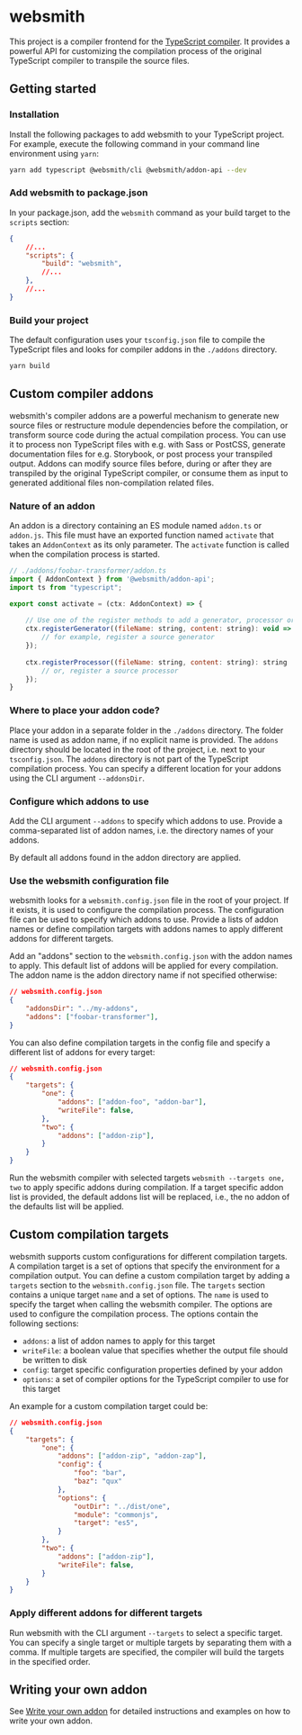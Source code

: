 # websmith

This project is a compiler frontend for the [TypeScript compiler](https://github.com/microsoft/TypeScript). It provides a powerful API for customizing the compilation process of the original TypeScript compiler to transpile the source files.

## Getting started

### Installation

Install the following packages to add websmith to your TypeScript project. For example, execute the following command in your command line environment using `yarn`:

```bash
yarn add typescript @websmith/cli @websmith/addon-api --dev
```

### Add websmith to package.json

In your package.json, add the `websmith` command as your build target to the `scripts` section:

 ```json
 {
     //...
     "scripts": {
         "build": "websmith",
         //...
     },
     //...
 }
 ```

### Build your project

The default configuration uses your `tsconfig.json` file to compile the TypeScript files and looks for compiler addons in the `./addons` directory.

```bash
yarn build
```

## Custom compiler addons

websmith's compiler addons are a powerful mechanism to generate new source files or restructure module dependencies before the compilation, or transform source code during the actual compilation process. You can use it to process non TypeScript files with e.g. with Sass or PostCSS, generate documentation files for e.g. Storybook, or post process your transpiled output. Addons can modify source files before, during or after they are transpiled by the original TypeScript compiler, or consume them as input to generated additional files non-compilation related files.

### Nature of an addon

An addon is a directory containing an ES module named `addon.ts` or `addon.js`. This file must have an exported function named `activate` that takes an `AddonContext` as its only parameter. The `activate` function is called when the compilation process is started.

```javascript
// ./addons/foobar-transformer/addon.ts
import { AddonContext } from '@websmith/addon-api';
import ts from "typescript";

export const activate = (ctx: AddonContext) => {
    
    // Use one of the register methods to add a generator, processor or transformer to the compilation process.
    ctx.registerGenerator((fileName: string, content: string): void => {
        // for example, register a source generator
    });
    
    ctx.registerProcessor((fileName: string, content: string): string | never => {
        // or, register a source processor
    });
}
```

### Where to place your addon code?

Place your addon in a separate folder in the `./addons` directory. The folder name is used as addon name, if no explicit name is provided. The `addons` directory should be located in the root of the project, i.e. next to your `tsconfig.json`. The `addons` directory is not part of the TypeScript compilation process. You can specify a different location for your addons using the CLI argument `--addonsDir`.

### Configure which addons to use

Add the CLI argument `--addons` to specify which addons to use. Provide a comma-separated list of addon names, i.e. the directory names of your addons.

By default all addons found in the addon directory are applied.

### Use the websmith configuration file

websmith looks for a `websmith.config.json` file in the root of your project. If it exists, it is used to configure the compilation process. The configuration file can be used to specify which addons to use. Provide a lists of addon names or define compilation targets with addons names to apply different addons for different targets.

Add an "addons" section to the `websmith.config.json` with the addon names to apply. This default list of addons will be applied for every compilation. The addon name is the addon directory name if not specified otherwise:

```json
// websmith.config.json
{ 
    "addonsDir": "../my-addons",
    "addons": ["foobar-transformer"],
}
```

You can also define compilation targets in the config file and specify a different list of addons for every target:

```json
// websmith.config.json
{
    "targets": {
        "one": {
            "addons": ["addon-foo", "addon-bar"],
            "writeFile": false,
        },
        "two": {
            "addons": ["addon-zip"],
        }
    }
}
```

Run the websmith compiler with selected targets `websmith --targets one, two` to apply specific addons during compilation. If a target specific addon list is provided, the default addons list will be replaced, i.e., the no addon of the defaults list will be applied.

## Custom compilation targets

websmith supports custom configurations for different compilation targets. A compilation target is a set of options that specify the environment for a compilation output. You can define a custom compilation target by adding a `targets` section to the `websmith.config.json` file. The `targets` section contains a unique target `name` and a set of options. The `name` is used to specify the target when calling the websmith compiler. The options are used to configure the compilation process. The options contain the following sections:

- `addons`: a list of addon names to apply for this target
- `writeFile`: a boolean value that specifies whether the output file should be written to disk
- `config`: target specific configuration properties defined by your addon
- `options`: a set of compiler options for the TypeScript compiler to use for this target

An example for a custom compilation target could be:

```json
// websmith.config.json
{
    "targets": {
        "one": {
            "addons": ["addon-zip", "addon-zap"],
            "config": {
                "foo": "bar",
                "baz": "qux"
            },
            "options": {
                "outDir": "../dist/one",
                "module": "commonjs",
                "target": "es5",
            }
        },
        "two": {
            "addons": ["addon-zip"],
            "writeFile": false,
        }
    }
}
```

### Apply different addons for different targets

Run websmith with the CLI argument `--targets` to select a specific target. You can specify a single target or multiple targets by separating them with a comma. If multiple targets are specified, the compiler will build the targets in the specified order.

## Writing your own addon

See [Write your own addon](docs/write-your-own-addon.md) for detailed instructions and examples on how to write your own addon.
